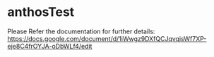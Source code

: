# anthosTest
Please Refer the documentation for further details:
https://docs.google.com/document/d/1iWwgz9DXfQCJqvqjsWf7XP-eje8C4frOYJA-oDbWLf4/edit
